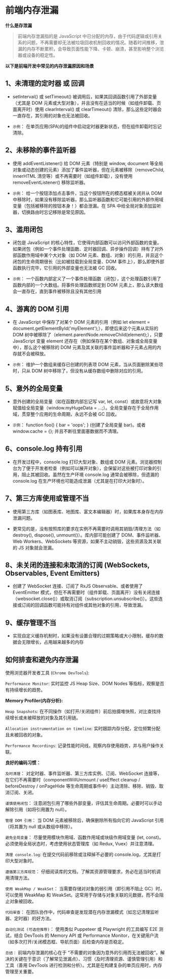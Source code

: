  
# 前端内存泄漏

**什么是存泄漏**
> 前端内存泄漏指的是 JavaScript 中已分配的内存，由于代码逻辑或引用关系的问题，不再需要却无法被垃圾回收机制回收的情况。随着时间推移，泄漏的内存不断累积，会导致页面性能下降、卡顿、崩溃，甚至影响整个浏览器或设备的稳定性。


**以下是前端开发中常见的内存泄漏原因和场景**

## 1、未清理的定时器 或 回调

+ setInterval() 或 setTimeout() 被调用后，如果其回调函数引用了外部变量（尤其是 DOM 元素或大型对象），并且没有在适当的时候（如组件卸载、页面离开时）使用 clearInterval() 或 clearTimeout() 清除，那么这些定时器会一直存在，其引用的对象也无法被回收。

+ `示例`： 在单页应用(SPA)的组件中启动定时器更新状态，但在组件卸载时忘记清除。

## 2、未移除的事件监听器

+ 使用 addEventListener() 给 DOM 元素（特别是 window, document 等全局对象或动态创建的元素）添加了事件监听器，但在元素被移除（removeChild, innerHTML 清空等）或不再需要时（如组件卸载），没有使用 removeEventListener() 移除监听器。

+ `示例`： 给一个按钮添加点击事件，当这个按钮所在的模态框被关闭并从 DOM 中移除时，如果没有移除监听器，那么监听器函数和它可能引用的外部作用域变量（包括被移除的按钮本身！）都会泄漏。在 SPA 中给全局对象添加监听器，切换路由时忘记移除是常见原因。

## 3、滥用闭包

+ 闭包是 JavaScript 的核心特性，它使得内部函数可以访问外部函数的变量。如果闭包（例如一个事件处理函数、定时器回调、异步操作回调）持有了对外部函数作用域中某个大对象（如 DOM 元素、数组、对象）的引用，并且这个闭包的生命周期很长（比如被挂载到全局变量、DOM 事件上），那么即使外部函数执行完毕，它引用的外部变量也无法被 GC 回收。

+ `示例`： 一个函数内部定义了一个事件处理函数（闭包），这个处理函数引用了函数内部的一个大数组。将事件处理函数绑定到 DOM 元素上，那么该大数组会一直存在，直到事件被移除且没有其他引用

## 4、游离的 DOM 引用

+ 在 JavaScript 中保存了对某个 DOM 元素的引用（例如 let element = document.getElementById('myElement');），即使后来这个元素从实际的 DOM 树中被移除了（element.parentNode.removeChild(element);），只要 JavaScript 变量 element 还存在（例如保存在某个数组、对象或全局变量中），那么这个被移除的 DOM 元素及其关联的事件监听器和子元素占用的内存就不会被释放。

+ `示例`： 维护一个数组来缓存已创建的列表项 DOM 元素，当从页面删除某些项时，只从 DOM 树中移除了，但没有从缓存数组中删除对应的引用。

## 5、意外的全局变量

+ 意外创建的全局变量（如在函数内部忘记写 var, let, const）或故意将大对象赋值给全局变量（window.myHugeData = ...;）。全局变量存在于全局作用域，贯穿整个应用的生命周期，永远不会被 GC 回收。

+ `示例`： function foo() { bar = 'oops'; } (创建了全局变量 bar)。或者 window.cache = {}; 并且不断往里面塞数据而不清理。

## 6、console.log 持有引用

+ 在开发过程中，console.log 打印大型对象、数组或 DOM 元素。浏览器控制台为了便于开发者检查（例如可以展开对象），会保留对这些被打印对象的引用，阻止其被回收。虽然在生产环境 console.log 通常会被移除，但遗漏的 console.log 在生产环境也可能造成泄漏（尤其是在打印大对象时）。

## 7、第三方库使用或管理不当

+ 使用第三方库（如图表库、地图库、富文本编辑器）时，如果库本身存在内存泄漏问题。

+ 更常见的是，没有按照库的要求在实例不再需要时调用其销毁/清理方法（如 destroy(), dispose(), unmount()）。库内部可能创建了 DOM、事件监听器、Web Workers、WebSockets 等资源，如果不主动销毁，这些资源及其关联的 JS 对象就会泄漏。

## 8、未关闭的连接和未取消的订阅 (WebSockets, Observables, Event Emitters)

+ 创建了 WebSocket 连接、订阅了 RxJS Observable、或者使用了 EventEmitter 模式，但在不再需要时（组件卸载、页面离开）没有关闭连接（websocket.close()）或取消订阅（subscription.unsubscribe()）。这些连接或订阅的回调函数可能持有对组件或其他对象的引用，导致泄漏。

## 9、缓存管理不当

+ 实现自定义缓存机制时，如果没有设置合理的过期策略或大小限制，缓存的数据会无限增长，占用越来越多的内存

## 如何排查和避免内存泄漏

使用浏览器开发者工具 (`Chrome DevTools`):

`Performance Monitor`: 实时监控 JS Heap Size、DOM Nodes 等指标，观察是否有持续增长的趋势。

**Memory Profiler(内存分析):**

`Heap Snapshots`: 在不同操作（如打开/关闭组件）前后拍摄堆快照，对比查找持续增长或未被释放的对象及其引用链。

`Allocation instrumentation on timeline`: 实时跟踪内存分配，定位频繁分配且未被回收的对象。

`Performance Recordings`: 记录性能时间线，观察内存使用趋势，并与用户操作关联。

**良好的编码习惯：**

`及时清理`： 对定时器、事件监听器、第三方库实例、订阅、WebSocket 连接等，在它们不再需要时（componentWillUnmount / useEffect cleanup / beforeDestroy / onPageHide 等生命周期或事件中）主动清除、移除、销毁、取消订阅、关闭。

`谨慎使用闭包`： 注意闭包引用了哪些外部变量，评估其生命周期。必要时可以手动解除引用（如将引用置为 null）。

`管理 DOM 引用`： 当 DOM 元素被移除后，确保删除所有指向它的 JavaScript 引用（将其置为 null 或从数组中移除）。

`避免全局变量`： 尽量使用模块作用域、函数作用域或块级作用域变量 (let, const)。必须使用全局状态时，考虑使用状态管理库（如 Redux, Vuex）并注意清理。

`清理 console.log`: 在提交代码前移除或注释掉不必要的 console.log，尤其是打印大型对象时。

`遵循第三方库规范`： 仔细阅读库的文档，了解其资源管理要求，务必在适当时机调用清理方法。

`使用 WeakMap / WeakSet`： 当需要存储对对象的弱引用（即引用不阻止 GC）时，可以使用 WeakMap 和 WeakSet。这常用于存储与对象关联的元数据，而不会阻止对象被回收。

`代码审查`： 在团队协作中，代码审查是发现潜在内存泄漏模式（如忘记清理监听器、定时器）的好方法。

`自动化测试 (可选但推荐)`： 使用类似 Puppeteer 或 Playwright 的工具编写 E2E 测试，结合 DevTools 的 Memory API 或 Performance Monitor，在关键用户流（如多次打开/关闭模态框、导航页面）后检查内存是否稳定。

`总结：` 前端内存泄漏的核心在于 “不需要的对象因为意外的引用而无法被回收”。解决的关键在于意识（了解常见泄漏点）、习惯（及时清理资源、谨慎管理引用）和工具（善用 DevTools 进行检测和分析）。尤其是在构建复杂的单页应用时，内存管理至关重要。
